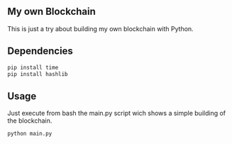 ## My own Blockchain

This is just a try about building my own blockchain with Python.

## Dependencies

```bash
pip install time
pip install hashlib
```

## Usage  

Just execute from bash the main.py script wich shows a simple building of the blockchain.

```bash
python main.py
```
